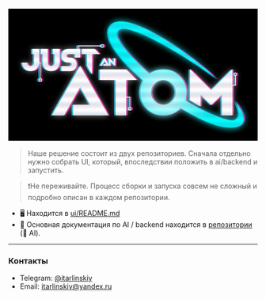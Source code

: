 ![Логотип](Logo.jpg)

> Наше решение состоит из двух репозиториев. Сначала отдельно нужно собрать UI, который, впоследствии положить в ai/backend и запустить.


> ❗️Не переживайте. Процесс сборки и запуска совсем не сложный и подробно описан в каждом репозитории.

- 🖥️ Находится в [ui/README.md](ui/README.md)
- 🤖 Основная документация по AI / backend находится в [репозитории](https://github.com/xpatronum/jaiai) (🤖 AI).

---

### Контакты

- Telegram: [@itarlinskiy](https://t.me/itarlinskiy)
- Email: [itarlinskiy@yandex.ru](mailto:itarlinskiy@yandex.ru)
